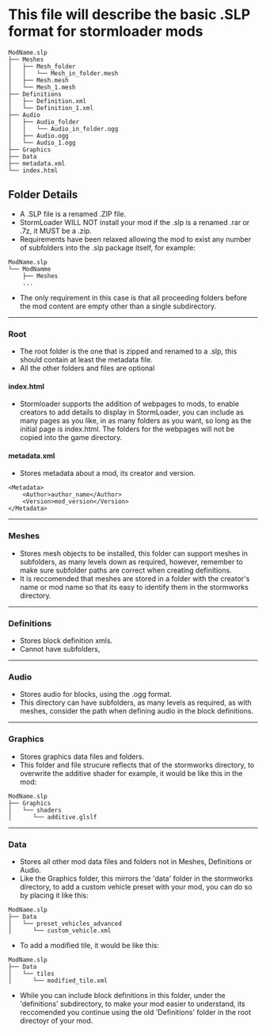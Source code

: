 # This file will describe the basic .SLP format for stormloader mods
```
ModName.slp
├── Meshes
│   ├── Mesh_folder
│   │   └── Mesh_in_folder.mesh
│   ├── Mesh.mesh
│   └── Mesh_1.mesh
├── Definitions
│   ├── Definition.xml
│   └── Definition_1.xml
├── Audio
│   ├── Audio_folder
│   │   └── Audio_in_folder.ogg
│   ├── Audio.ogg
│   └── Audio_1.ogg
├── Graphics 
├── Data
├── metadata.xml
└── index.html
```

## Folder Details
- A .SLP file is a renamed .ZIP file.
- StormLoader WILL NOT install your mod if the .slp is a renamed .rar or .7z, it MUST be a .zip.
- Requirements have been relaxed allowing the mod to exist any number of subfolders into the .slp package itself, for example:
```
ModName.slp
└── ModNamme
    ├── Meshes
    ...
```
- The only requirement in this case is that all proceeding folders before the mod content are empty other than a single subdirectory.
***
### Root
- The root folder is the one that is zipped and renamed to a .slp, this should contain at least the metadata file.
- All the other folders and files are optional
#### index.html
- Stormloader supports the addition of webpages to mods, to enable creators to add details to display in StormLoader, you can include as many pages as you like, in as many folders as you want, so long as the initial page is index.html. The folders for the webpages will not be copied into the game directory.
#### metadata.xml
- Stores metadata about a mod, its creator and version.
```
<Metadata>
    <Author>author_name</Author>
    <Version>mod_version</Version>
</Metadata>
```
***
### Meshes
- Stores mesh objects to be installed, this folder can support meshes in subfolders, as many levels down as required, however, remember to make sure subfolder paths are correct when creating definitions.
- It is reccomended that meshes are stored in a folder with the creator's name or mod name so that its easy to identify them in the stormworks directory.
***
### Definitions
- Stores block definition xmls.
- Cannot have subfolders,
***
### Audio
- Stores audio for blocks, using the .ogg format.
- This directory can have subfolders, as many levels as required, as with meshes, consider the path when defining audio in the block definitions.
***
### Graphics
- Stores graphics data files and folders.
- This folder and file strucure reflects that of the stormworks directory, to overwrite the additive shader for example, it would be like this in the mod:
```
ModName.slp
├── Graphics
│   └── shaders
│      └── additive.glslf
```
***
### Data
- Stores all other mod data files and folders not in Meshes, Definitions or Audio.
- Like the Graphics folder, this mirrors the 'data' folder in the stormworks directory, to add a custom vehicle preset with your mod, you can do so by placing it like this:
```
ModName.slp
├── Data
│   └── preset_vehicles_advanced
│      └── custom_vehicle.xml
```
- To add a modified tile, it would be like this:
```
ModName.slp
├── Data
│   └── tiles
│      └── modified_tile.xml
```
- While you can include block definitions in this folder, under the 'definitions' subdirectory, to make your mod easier to understand, its reccomended you continue using the old 'Definitions' folder in the root directoyr of your mod.
